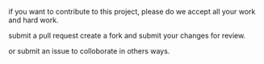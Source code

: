 if you want to contribute to this project, please do we accept all your work and hard work. 

submit a pull request create a fork and submit your changes for review.

or submit an issue to colloborate in others ways.
